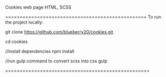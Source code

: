 Cookies web page 
HTML, SCSS

================================================= 
To run the project locally:

git clone https://github.com/blueberry20/cookies.git

cd cookies

//install dependencies
npm install

//run gulp command to convert scss into css
gulp

==================================================






